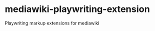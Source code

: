 mediawiki-playwriting-extension
===============================

Playwriting markup extensions for mediawiki
